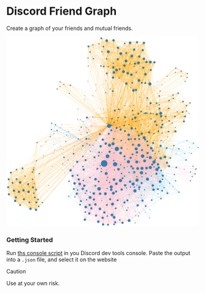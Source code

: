 # Discord Friend Graph

Create a graph of your friends and mutual friends.

![demo](demo.png)

### Getting Started
Run [ths console script](scripts/console-snippet.js) in you Discord dev tools console. Paste the output into a `.json` file, and select it on the website

> [!CAUTION]
> Use at your own risk.
